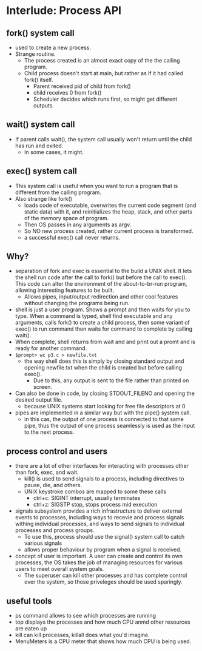 # Interlude: Process API

## fork() system call
- used to create a new process.
- Strange routine.
    - The process created is an almost exact copy of the the calling program.
    - Child process doesn't start at main, but rather as if it had called fork() itself.
        - Parent received pid of child from fork()
        - child receives 0 from fork()
        - Scheduler decides which runs first, so might get different outputs.


## wait() system call
- If parent calls wait(), the system call usually won't return until the child has run and exited.
    - In some cases, it might. 

## exec() system call
- This system call is useful when you want to run a program that is different from the calling program.
- Also strange like fork()
    - loads code of executable, overwrites the current code segment (and static data) with it, and reinitializes the heap, stack, and other parts of the memory space of program.
    - Then OS passes in any arguments as argv. 
    - So NO new process created, rather current process is transformed. 
    - a successful exec() call never returns. 

## Why?
- separation of fork and exec is essential to the build a UNIX shell. It lets the shell run code after the call to fork() but before the call to exec(). This code can alter the environment of the about-to-br-run program, allowing interesting features to be built.
    - Allows pipes, input/output redirection and other cool features without changing the programs being run.
- shell is just a user program. Shows a prompt and then waits for you to type. When a command is typed, shell find executable and any arguments, calls fork() to create a child process, then some variant of exec() to run command then waits for command to complete by calling wait().
- When complete, shell returns from wait and and print out a promt and is ready for another command.
- `$prompt> wc p3.c > newfile.txt`
    - the way shell does this is simply by closing standard output and opening newfile.txt when the child is created but before calling exec(). 
        - Due to this, any output is sent to the file rather than printed on screen.
- Can also be done in code, by closing STDOUT_FILENO and opening the desired output file.
    - because UNIX systems start looking for free file descriptors at 0
- pipes are implemented in a similar way but with the pipe() system call.
    - in this cas, the output of one process is connected to that same pipe, thus the output of one process seamlessly is used as the input to the next process. 

## process control and users
- there are a lot of other interfaces for interacting with processes other than fork, exec, and wait. 
    - kill() is used to send signals to a process, including directives to pause, die, and others. 
    - UNIX keystroke combos are mapped to some these calls
        - ctrl+c: SIGINT interrupt, usually terminates
        - ctrl+z: SIGSTP stop, stops process mid execution
- signals subsystem provides a rich infrastructure to deliver external events to processes, including ways to recevie and process signals withing individual processes, and ways to send signals to individual processes and process groups. 
    - To use this, process should use the signal() system call to catch various signals
    - allows proper behaviour by program when a signal is received.
- concept of user is important. A user can create and control its own processes, the OS takes the job of managing resources for various users to meet overall system goals.
    - The superuser can kill other processes and has complete control over the system, so those priveleges should be used sparingly. 

## useful tools
- ps command allows to see which processes are running
- top displays the processes and how much CPU anmd other resources are eaten up
- kill can kill processes, killall does what you'd imagine.
- MenuMeters is a CPU meter that shows how much CPU is being used.

